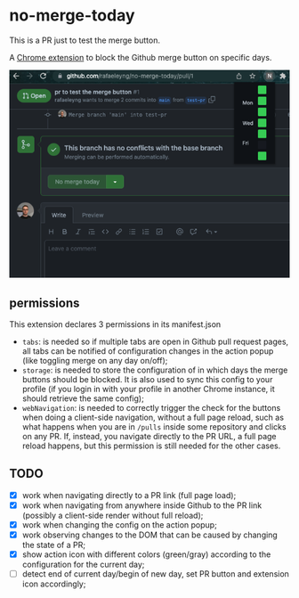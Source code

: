 # no-merge-today

This is a PR just to test the merge button.

A [Chrome extension](https://chrome.google.com/webstore/detail/no-merge-today/iikbekjkpkkbfbaalmdaidjaenjjmlpd) to block the Github merge button on specific days.

![screenshot](screenshot.png)

## permissions

This extension declares 3 permissions in its manifest.json
- `tabs`: is needed so if multiple tabs are open in Github pull request pages, all tabs can be notified of configuration changes in the action popup (like toggling merge on any day on/off);
- `storage`: is needed to store the configuration of in which days the merge buttons should be blocked. It is also used to sync this config to your profile (if you login in with your profile in another Chrome instance, it should retrieve the same config);
- `webNavigation`: is needed to correctly trigger the check for the buttons when doing a client-side navigation, without a full page reload, such as what happens when you are in `/pulls` inside some repository and clicks on any PR. If, instead, you navigate directly to the PR URL, a full page reload happens, but this permission is still needed for the other cases.

## TODO

- [X] work when navigating directly to a PR link (full page load);
- [X] work when navigating from anywhere inside Github to the PR link (possibly a client-side render without full reload);
- [X] work when changing the config on the action popup;
- [X] work observing changes to the DOM that can be caused by changing the state of a PR;
- [X] show action icon with different colors (green/gray) according to the configuration for the current day;
- [ ] detect end of current day/begin of new day, set PR button and extension icon accordingly;
